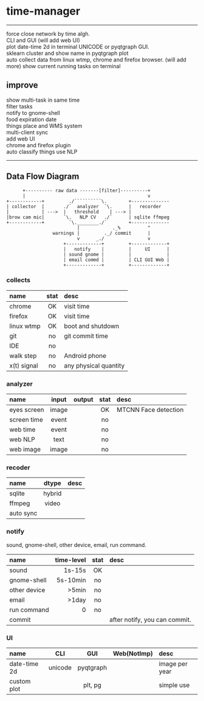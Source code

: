 # time-manager

----------------------------

force close network by time algh.  
CLI and GUI  (will add web UI)  
plot date-time 2d in terminal UNICODE or pyqtgraph GUI.  
sklearn cluster and show name in pyqtgraph plot  
auto collect data from linux wtmp, chrome and firefox browser. (will add more)
show current running tasks on terminal  

## improve
show multi-task in same time  
filter tasks  
notify to gnome-shell  
food expiration date  
things place and WMS system  
multi-client sync  
add web UI  
chrome and firefox plugin  
auto classify things use NLP  

----------------------------

## Data Flow Diagram
```
      +---------- raw data -------[filter]----------+
      |                                             v
+------------+         ./``````````\.        +--------------
| collector  |       ./`  analyzer  `\.      |   recorder
|            | --->  |   threshold    | ---> |
|brow cam mic|       `\.   NLP CV   ./`      | sqlite ffmpeg
+------------+         `\.________./`        +--------------
                          |            ._%          ^
                 warnings |         ._/ commit      |
                          v      _./                v
                     +-------------+         +-------------+
                     |   notify    |         |     UI      |
                     | sound gnome |         |             |
                     | email commd |         | CLI GUI Web |
                     +-------------+         +-------------+
```

### collects
| name       | stat | desc                  |
| :--------- | :---:| :-------------------- |
| chrome     |  OK  | visit time            |
| firefox    |  OK  | visit time            |
| linux wtmp |  OK  | boot and shutdown     |
| git        |  no  | git commit time       |
| IDE        |  no  |                       |
| walk step  |  no  | Android phone         |
| x(t) signal|  no  | any physical quantity |

### analyzer
| name         | input | output| stat | desc                  |
| :----------- | :---: | :---: | :---:| :-------------------- |
| eyes screen  | image |       |  OK  | MTCNN Face detection  |
| screen time  | event |       |  no  |
| web time     | event |       |  no  |
| web NLP      | text  |       |  no  |
| web image    | image |       |  no  |

### recoder
| name        | dtype | desc             |
| :---------- | :---: | :--------------- |
| sqlite      | hybrid|
| ffmpeg      | video |
| auto sync   |

### notify
sound, gnome-shell, other device, email, run command.  

| name        | time-level | stat | desc        |
| :---------- | ---------: | :---:| :---------- |
| sound       |     1s-15s |  OK  |
| gnome-shell |   5s-10min |  no  |
| other device|      >5min |  no  |
| email       |      >1day |  no  |
| run command |          0 |  no  |
| commit      |            |      | after notify, you can commit.

### UI
| name         |   CLI   |    GUI    |  Web(NotImp) | desc           |
| :----------- | :-----: | :-------: | :----------: | :------------- |
| date-time 2d | unicode | pyqtgraph |              | image per year |
| custom plot  |         | plt, pg   |              | simple use     |
